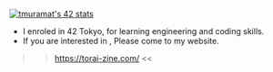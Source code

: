 [![tmuramat's 42 stats](https://badge42.vercel.app/api/v2/cl2dgow0y001109lbm4bu7yzv/stats?cursusId=21&coalitionId=62)](https://github.com/JaeSeoKim/badge42)  
- I enroled in 42 Tokyo, for learning engineering and coding skills.
- If you are interested in , Please come to my website.  
>> https://torai-zine.com/ <<
<!---
tmuramat081/tmuramat081 is a ✨ special ✨ repository because its `README.md` (this file) appears on your GitHub profile.
You can click the Preview link to take a look at your changes.
--->
